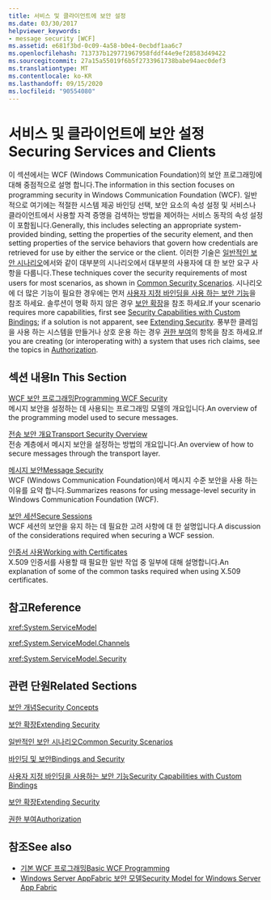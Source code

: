 ```yaml
---
title: 서비스 및 클라이언트에 보안 설정
ms.date: 03/30/2017
helpviewer_keywords:
- message security [WCF]
ms.assetid: e681f3bd-0c09-4a58-b0e4-0ecbdf1aa6c7
ms.openlocfilehash: 713737b129771967958fddf44e9ef28583d49422
ms.sourcegitcommit: 27a15a55019f6b5f2733961738babe94aec0def3
ms.translationtype: MT
ms.contentlocale: ko-KR
ms.lasthandoff: 09/15/2020
ms.locfileid: "90554080"
---
```

# <a name="securing-services-and-clients"></a><span data-ttu-id="15f39-102">서비스 및 클라이언트에 보안 설정</span><span class="sxs-lookup"><span data-stu-id="15f39-102">Securing Services and Clients</span></span>
<span data-ttu-id="15f39-103">이 섹션에서는 WCF (Windows Communication Foundation)의 보안 프로그래밍에 대해 중점적으로 설명 합니다.</span><span class="sxs-lookup"><span data-stu-id="15f39-103">The information in this section focuses on programming security in Windows Communication Foundation (WCF).</span></span> <span data-ttu-id="15f39-104">일반적으로 여기에는 적절한 시스템 제공 바인딩 선택, 보안 요소의 속성 설정 및 서비스나 클라이언트에서 사용할 자격 증명을 검색하는 방법을 제어하는 서비스 동작의 속성 설정이 포함됩니다.</span><span class="sxs-lookup"><span data-stu-id="15f39-104">Generally, this includes selecting an appropriate system-provided binding, setting the properties of the security element, and then setting properties of the service behaviors that govern how credentials are retrieved for use by either the service or the client.</span></span> <span data-ttu-id="15f39-105">이러한 기술은 [일반적인 보안 시나리오](common-security-scenarios.md)에서와 같이 대부분의 시나리오에서 대부분의 사용자에 대 한 보안 요구 사항을 다룹니다.</span><span class="sxs-lookup"><span data-stu-id="15f39-105">These techniques cover the security requirements of most users for most scenarios, as shown in [Common Security Scenarios](common-security-scenarios.md).</span></span> <span data-ttu-id="15f39-106">시나리오에 더 많은 기능이 필요한 경우에는 먼저 [사용자 지정 바인딩을 사용 하는 보안 기능](security-capabilities-with-custom-bindings.md)을 참조 하세요. 솔루션이 명확 하지 않은 경우 [보안 확장](../extending/extending-security.md)을 참조 하세요.</span><span class="sxs-lookup"><span data-stu-id="15f39-106">If your scenario requires more capabilities, first see [Security Capabilities with Custom Bindings](security-capabilities-with-custom-bindings.md); if a solution is not apparent, see [Extending Security](../extending/extending-security.md).</span></span> <span data-ttu-id="15f39-107">풍부한 클레임을 사용 하는 시스템을 만들거나 상호 운용 하는 경우 [권한 부여](authorization-in-wcf.md)의 항목을 참조 하세요.</span><span class="sxs-lookup"><span data-stu-id="15f39-107">If you are creating (or interoperating with) a system that uses rich claims, see the topics in [Authorization](authorization-in-wcf.md).</span></span>  
  
## <a name="in-this-section"></a><span data-ttu-id="15f39-108">섹션 내용</span><span class="sxs-lookup"><span data-stu-id="15f39-108">In This Section</span></span>  
 [<span data-ttu-id="15f39-109">WCF 보안 프로그래밍</span><span class="sxs-lookup"><span data-stu-id="15f39-109">Programming WCF Security</span></span>](programming-wcf-security.md)  
 <span data-ttu-id="15f39-110">메시지 보안을 설정하는 데 사용되는 프로그래밍 모델의 개요입니다.</span><span class="sxs-lookup"><span data-stu-id="15f39-110">An overview of the programming model used to secure messages.</span></span>  
  
 [<span data-ttu-id="15f39-111">전송 보안 개요</span><span class="sxs-lookup"><span data-stu-id="15f39-111">Transport Security Overview</span></span>](transport-security-overview.md)  
 <span data-ttu-id="15f39-112">전송 계층에서 메시지 보안을 설정하는 방법의 개요입니다.</span><span class="sxs-lookup"><span data-stu-id="15f39-112">An overview of how to secure messages through the transport layer.</span></span>  
  
 [<span data-ttu-id="15f39-113">메시지 보안</span><span class="sxs-lookup"><span data-stu-id="15f39-113">Message Security</span></span>](message-security-in-wcf.md)  
 <span data-ttu-id="15f39-114">WCF (Windows Communication Foundation)에서 메시지 수준 보안을 사용 하는 이유를 요약 합니다.</span><span class="sxs-lookup"><span data-stu-id="15f39-114">Summarizes reasons for using message-level security in Windows Communication Foundation (WCF).</span></span>  
  
 [<span data-ttu-id="15f39-115">보안 세션</span><span class="sxs-lookup"><span data-stu-id="15f39-115">Secure Sessions</span></span>](secure-sessions.md)  
 <span data-ttu-id="15f39-116">WCF 세션의 보안을 유지 하는 데 필요한 고려 사항에 대 한 설명입니다.</span><span class="sxs-lookup"><span data-stu-id="15f39-116">A discussion of the considerations required when securing a WCF session.</span></span>  
  
 [<span data-ttu-id="15f39-117">인증서 사용</span><span class="sxs-lookup"><span data-stu-id="15f39-117">Working with Certificates</span></span>](working-with-certificates.md)  
 <span data-ttu-id="15f39-118">X.509 인증서를 사용할 때 필요한 일반 작업 중 일부에 대해 설명합니다.</span><span class="sxs-lookup"><span data-stu-id="15f39-118">An explanation of some of the common tasks required when using X.509 certificates.</span></span>  
  
## <a name="reference"></a><span data-ttu-id="15f39-119">참고</span><span class="sxs-lookup"><span data-stu-id="15f39-119">Reference</span></span>  
 <xref:System.ServiceModel>  
  
 <xref:System.ServiceModel.Channels>  
  
 <xref:System.ServiceModel.Security>  
  
## <a name="related-sections"></a><span data-ttu-id="15f39-120">관련 단원</span><span class="sxs-lookup"><span data-stu-id="15f39-120">Related Sections</span></span>  
 [<span data-ttu-id="15f39-121">보안 개념</span><span class="sxs-lookup"><span data-stu-id="15f39-121">Security Concepts</span></span>](security-concepts.md)  
  
 [<span data-ttu-id="15f39-122">보안 확장</span><span class="sxs-lookup"><span data-stu-id="15f39-122">Extending Security</span></span>](../extending/extending-security.md)  
  
 [<span data-ttu-id="15f39-123">일반적인 보안 시나리오</span><span class="sxs-lookup"><span data-stu-id="15f39-123">Common Security Scenarios</span></span>](common-security-scenarios.md)  
  
 [<span data-ttu-id="15f39-124">바인딩 및 보안</span><span class="sxs-lookup"><span data-stu-id="15f39-124">Bindings and Security</span></span>](bindings-and-security.md)  
  
 [<span data-ttu-id="15f39-125">사용자 지정 바인딩을 사용하는 보안 기능</span><span class="sxs-lookup"><span data-stu-id="15f39-125">Security Capabilities with Custom Bindings</span></span>](security-capabilities-with-custom-bindings.md)  
  
 [<span data-ttu-id="15f39-126">보안 확장</span><span class="sxs-lookup"><span data-stu-id="15f39-126">Extending Security</span></span>](../extending/extending-security.md)  
  
 [<span data-ttu-id="15f39-127">권한 부여</span><span class="sxs-lookup"><span data-stu-id="15f39-127">Authorization</span></span>](authorization-in-wcf.md)  
  
## <a name="see-also"></a><span data-ttu-id="15f39-128">참조</span><span class="sxs-lookup"><span data-stu-id="15f39-128">See also</span></span>

- [<span data-ttu-id="15f39-129">기본 WCF 프로그래밍</span><span class="sxs-lookup"><span data-stu-id="15f39-129">Basic WCF Programming</span></span>](../basic-wcf-programming.md)
- <span data-ttu-id="15f39-130">[Windows Server AppFabric 보안 모델](/previous-versions/appfabric/ee677202(v=azure.10))</span><span class="sxs-lookup"><span data-stu-id="15f39-130">[Security Model for Windows Server App Fabric](/previous-versions/appfabric/ee677202(v=azure.10))</span></span>
